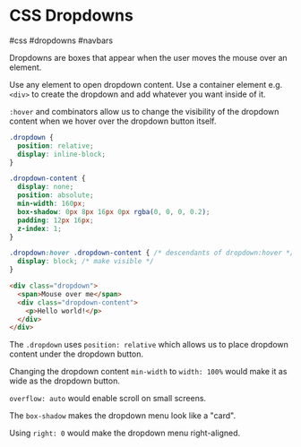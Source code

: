 # CSS Dropdowns
#css #dropdowns #navbars

Dropdowns are boxes that appear when the user moves the mouse over an element.

Use any element to open dropdown content.
Use a container element e.g. `<div>` to create the dropdown and add whatever
you want inside of it.

`:hover` and combinators allow us to change the visibility of the dropdown
content when we hover over the dropdown button itself.
```css
.dropdown {
  position: relative;
  display: inline-block;
}

.dropdown-content {
  display: none;
  position: absolute;
  min-width: 160px;
  box-shadow: 0px 8px 16px 0px rgba(0, 0, 0, 0.2);
  padding: 12px 16px;
  z-index: 1;
}

.dropdown:hover .dropdown-content { /* descendants of dropdown:hover */
  display: block; /* make visible */
}
```
```html
<div class="dropdown">
  <span>Mouse over me</span>
  <div class="dropdown-content">
    <p>Hello world!</p>
  </div> 
</div>
```
The `.dropdown` uses `position: relative` which allows us to place dropdown
content under the dropdown button.

Changing the dropdown content `min-width` to `width: 100%` would make it 
as wide as the dropdown button.

`overflow: auto` would enable scroll on small screens.

The `box-shadow` makes the dropdown menu look like a "card".

Using `right: 0` would make the dropdown menu right-aligned.

